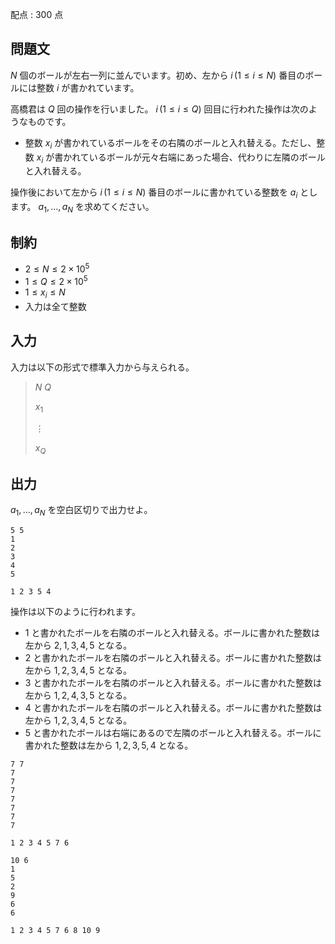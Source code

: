 配点 : $300$ 点

## 問題文

$N$ 個のボールが左右一列に並んでいます。初め、左から $i \, (1 \leq i \leq N)$ 番目のボールには整数 $i$ が書かれています。  

高橋君は $Q$ 回の操作を行いました。 $i \, (1 \leq i \leq Q)$ 回目に行われた操作は次のようなものです。

- 整数 $x_i$ が書かれているボールをその右隣のボールと入れ替える。ただし、整数 $x_i$ が書かれているボールが元々右端にあった場合、代わりに左隣のボールと入れ替える。

操作後において左から $i \, (1 \leq i \leq N)$ 番目のボールに書かれている整数を $a_i$ とします。 $a_1,\ldots,a_N$ を求めてください。

## 制約

- $2 \leq N \leq 2 \times 10^5$
- $1 \leq Q \leq 2 \times 10^5$
- $1 \leq x_i \leq N$
- 入力は全て整数

## 入力

入力は以下の形式で標準入力から与えられる。

> $N$ $Q$
> 
> $x_1$
> 
> $\vdots$
> 
> $x_Q$

## 出力

$a_1,\ldots,a_N$ を空白区切りで出力せよ。

```input1
5 5
1
2
3
4
5
```

```output1
1 2 3 5 4
```

操作は以下のように行われます。  

- $1$ と書かれたボールを右隣のボールと入れ替える。ボールに書かれた整数は左から $2,1,3,4,5$ となる。
- $2$ と書かれたボールを右隣のボールと入れ替える。ボールに書かれた整数は左から $1,2,3,4,5$ となる。
- $3$ と書かれたボールを右隣のボールと入れ替える。ボールに書かれた整数は左から $1,2,4,3,5$ となる。
- $4$ と書かれたボールを右隣のボールと入れ替える。ボールに書かれた整数は左から $1,2,3,4,5$ となる。
- $5$ と書かれたボールは右端にあるので左隣のボールと入れ替える。ボールに書かれた整数は左から $1,2,3,5,4$ となる。

```input2
7 7
7
7
7
7
7
7
7
```

```output2
1 2 3 4 5 7 6
```

```input3
10 6
1
5
2
9
6
6
```

```output3
1 2 3 4 5 7 6 8 10 9
```